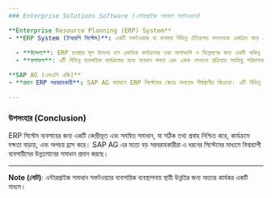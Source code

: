 ```yaml
---
### Enterprise Solutions Software (এন্টারপ্রাইজ সমাধান সফটওয়্যার)

**Enterprise Resource Planning (ERP) System**  
- **ERP System (ইআরপি সিস্টেম)**: একটি সফটওয়্যার যা ব্যবসার বিভিন্ন ঐতিহ্যগত ফাংশনকে একত্রিত করে একটি মডিউলে পরিণত করে, যার মাধ্যমে একক লেনদেন সহজেই কার্যকরভাবে কার্যক্রম পরিচালনা করে।
  
  - **উদ্দেশ্য**: ERP ব্যবস্থার মূল উদ্দেশ্য হল একাধিক কার্যক্রমের তথ্য ভাগাভাগি ও বিশ্লেষণের জন্য একটি অভিন্ন প্ল্যাটফর্ম প্রদান করা।
  - **ফলাফল**: এটি বিভিন্ন ব্যবসায়িক কার্যক্রমের মধ্যে ব্যবধান কমায় এবং একক লেনদেন প্রক্রিয়ায় সবকিছু পরিচালনা করতে সক্ষম করে।

**SAP AG (এসএপি এজি)**  
- **প্রধান ERP সরবরাহকারী**: SAP AG বর্তমানে ERP সিস্টেমের ক্ষেত্রে অন্যতম শীর্ষস্থানীয় বিক্রেতা। এটি বিভিন্ন শিল্পের ব্যবসায়িক প্রয়োজন মেটানোর জন্য বিস্তৃত সমাধান প্রদান করে।

---
```


### উপসংহার (Conclusion)

ERP সিস্টেম ব্যবসায়ের জন্য একটি কেন্দ্রীভূত এবং সমন্বিত সমাধান, যা সঠিক তথ্য প্রবাহ নিশ্চিত করে, কার্যক্রমে দক্ষতা বাড়ায়, এবং অপচয় হ্রাস করে। SAP AG এর মতো বড় সরবরাহকারীরা এ ধরনের সিস্টেমের মাধ্যমে বিশ্বব্যাপী ব্যবসায়ীদের উন্নতমানের সমাধান প্রদান করছে।

--- 

**Note (নোট)**: এন্টারপ্রাইজ সমাধান সফটওয়্যার ব্যবসায়িক ব্যবস্থাপনায় স্থায়ী উন্নতির জন্য অত্যন্ত কার্যকর একটি মাধ্যম।
